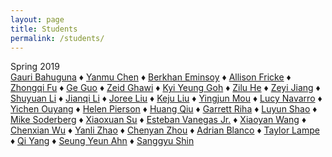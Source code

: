 ```yaml
---
layout: page
title: Students
permalink: /students/
---
```


<div id="semester">Spring 2019</div>
<div id="students">
<a href="https://gb2470.github.io/" target="_blank">Gauri Bahuguna</a><span id="separator"> &#9830; </span>
<a href="https://yc3513.github.io" target="_blank">Yanmu Chen</a><span id="separator"> &#9830; </span>
<a href="https://sle7en.github.io/be2263.github.io-index.html/" target="_blank">Berkhan Eminsoy</a><span id="separator"> &#9830; </span>
<a href="https://af2912.github.io/" target="_blank">Allison Fricke</a><span id="separator"> &#9830; </span>
<a href="https://zf2202.github.io" target="_blank">Zhongqi Fu</a><span id="separator"> &#9830; </span>
<a href="https://gg2691.github.io/" target="_blank">Ge Guo</a><span id="separator"> &#9830; </span>
<a href="https://zeidghawi.github.io/" target="_blank">Zeid Ghawi</a><span id="separator"> &#9830; </span>
<a href="https://kyiyeunggoh.github.io/" target="_blank">Kyi Yeung Goh</a><span id="separator"> &#9830; </span>
<a href="https://zh2358.github.io/" target="_blank">Zilu He</a><span id="separator"> &#9830; </span>
<a href="https://zj2243.github.io/index.html" target="_blank">Zeyi Jiang</a><span id="separator"> &#9830; </span>
<a href="https://saintyu.github.io/" target="_blank">Shuyuan Li</a><span id="separator"> &#9830; </span>
<a href="https://jl5212.github.io/" target="_blank">Jianqi Li</a><span id="separator"> &#9830; </span>
<a href="https://joreeliu.github.io/index.html" target="_blank">Joree Liu</a><span id="separator"> &#9830; </span>
<a href="https://lkjivy.github.io/" target="_blank">Keju Liu</a><span id="separator"> &#9830; </span>
<a href="https://renzo0756.github.io/" target="_blank">Yingjun Mou</a><span id="separator"> &#9830; </span>
<a href="https://aln2149.github.io/" target="_blank">Lucy Navarro</a><span id="separator"> &#9830; </span>
<a href="https://yichenouyang.github.io/Datavis-tutorial1/" target="_blank">Yichen Ouyang</a><span id="separator"> &#9830; </span>
<a href="https://hp2493.github.io/" target="_blank">Helen Pierson</a><span id="separator"> &#9830; </span>
<a href="https://huangqiu96.github.io/" target="_blank">Huang Qiu</a><span id="separator"> &#9830; </span>
<a href="https://gr2595.github.io/" target="_blank">Garrett Riha</a><span id="separator"> &#9830; </span>
<a href="https://auroraluyunshao.github.io/Data-Viz/" target="_blank">Luyun Shao</a><span id="separator"> &#9830; </span>
<a href="https://mikesody.github.io/tutorial_01/" target="_blank">Mike Soderberg</a><span id="separator"> &#9830; </span>
<a href="https://xiaoxuansu.github.io" target="_blank">Xiaoxuan Su</a><span id="separator"> &#9830; </span>
<a href="https://epv2105.github.io/" target="_blank">Esteban Vanegas Jr.</a><span id="separator"> &#9830; </span>
<a href="https://xw2452.github.io/" target="_blank">Xiaoyan Wang</a><span id="separator"> &#9830; </span>
<a href="https://chenxianwu.github.io/" target="_blank">Chenxian Wu</a><span id="separator"> &#9830; </span>
<a href="https://lslapphira.github.io/" target="_blank">Yanli Zhao</a><span id="separator"> &#9830; </span>
<a href="https://cyanchow.github.io/index.html" target="_blank">Chenyan Zhou</a><span id="separator"> &#9830; </span>
<a href="https://adrianblanco.github.io/DataVis-Spring-2019/" target="_blank">Adrian Blanco</a><span id="separator"> &#9830; </span>
<a href="https://tl2812.github.io/" target="_blank">Taylor Lampe</a><span id="separator"> &#9830; </span>
<a href="https://yqjim111.github.io/" target="_blank">Qi Yang</a><span id="separator"> &#9830; </span>
<a href="https://syclaire.github.io/" target="_blank">Seung Yeun Ahn</a><span id="separator"> &#9830; </span>
<a href="https://ss5397.github.io/" target="_blank">Sanggyu Shin</a>

</div>